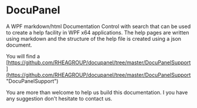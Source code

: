 # DocuPanel

A WPF markdown/html Documentation Control with search that can be used to create a help facility in WPF x64 applications. The help pages are written using markdown and the structure of the help file is created using a json document. 

You will find a [https://github.com/RHEAGROUP/docupanel/tree/master/DocuPanelSupport](https://github.com/RHEAGROUP/docupanel/tree/master/DocuPanelSupport "DocuPanelSupport") 

You are more than welcome to help us build this documentation. I you have any suggestion don't hesitate to contact us.

